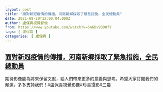 ```yaml
---
layout: post
title: "面對新冠疫情的傳播，河南新鄉採取了緊急措施，全民總動員"
date: 2021-08-20T12:00:04.000Z
author: 盧保貴視覺影像
from: https://www.youtube.com/watch?v=6nGDv9QDOfY
tags: [ 盧保貴 ]
categories: [ 盧保貴 ]
---
```

<!--1629460804000-->
[面對新冠疫情的傳播，河南新鄉採取了緊急措施，全民總動員](https://www.youtube.com/watch?v=6nGDv9QDOfY)
------

<div>
期待影像能為將來保留文獻，給人們帶來更多的意義與思考。希望大家訂閱我們的頻道，多多支持我們！#盧保貴視覺影像#珍貴攝影#三農
</div>
